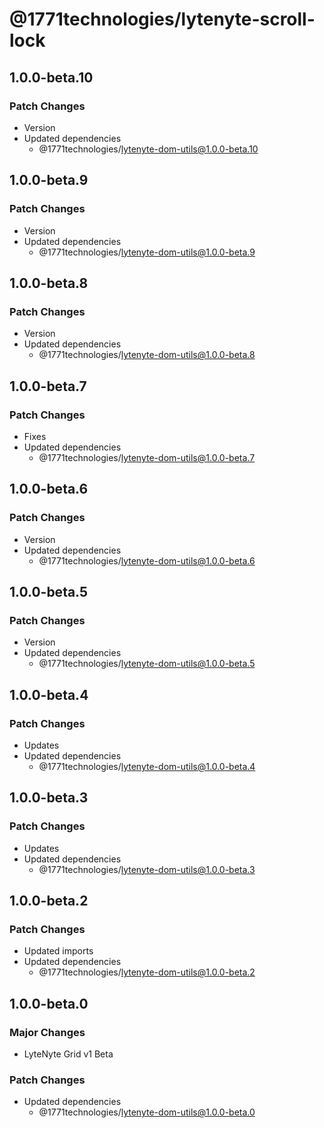 # @1771technologies/lytenyte-scroll-lock

## 1.0.0-beta.10

### Patch Changes

- Version
- Updated dependencies
  - @1771technologies/lytenyte-dom-utils@1.0.0-beta.10

## 1.0.0-beta.9

### Patch Changes

- Version
- Updated dependencies
  - @1771technologies/lytenyte-dom-utils@1.0.0-beta.9

## 1.0.0-beta.8

### Patch Changes

- Version
- Updated dependencies
  - @1771technologies/lytenyte-dom-utils@1.0.0-beta.8

## 1.0.0-beta.7

### Patch Changes

- Fixes
- Updated dependencies
  - @1771technologies/lytenyte-dom-utils@1.0.0-beta.7

## 1.0.0-beta.6

### Patch Changes

- Version
- Updated dependencies
  - @1771technologies/lytenyte-dom-utils@1.0.0-beta.6

## 1.0.0-beta.5

### Patch Changes

- Version
- Updated dependencies
  - @1771technologies/lytenyte-dom-utils@1.0.0-beta.5

## 1.0.0-beta.4

### Patch Changes

- Updates
- Updated dependencies
  - @1771technologies/lytenyte-dom-utils@1.0.0-beta.4

## 1.0.0-beta.3

### Patch Changes

- Updates
- Updated dependencies
  - @1771technologies/lytenyte-dom-utils@1.0.0-beta.3

## 1.0.0-beta.2

### Patch Changes

- Updated imports
- Updated dependencies
  - @1771technologies/lytenyte-dom-utils@1.0.0-beta.2

## 1.0.0-beta.0

### Major Changes

- LyteNyte Grid v1 Beta

### Patch Changes

- Updated dependencies
  - @1771technologies/lytenyte-dom-utils@1.0.0-beta.0
